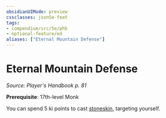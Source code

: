 ```yaml
---
obsidianUIMode: preview
cssclasses: json5e-feat
tags:
- compendium/src/5e/phb
- optional-feature/ed
aliases: ["Eternal Mountain Defense"]
---
```

# Eternal Mountain Defense
*Source: Player's Handbook p. 81*  

**Prerequisite**: 17th-level Monk

You can spend 5 ki points to cast [stoneskin](4-Resources/Compendium/spells/stoneskin.md), targeting yourself.